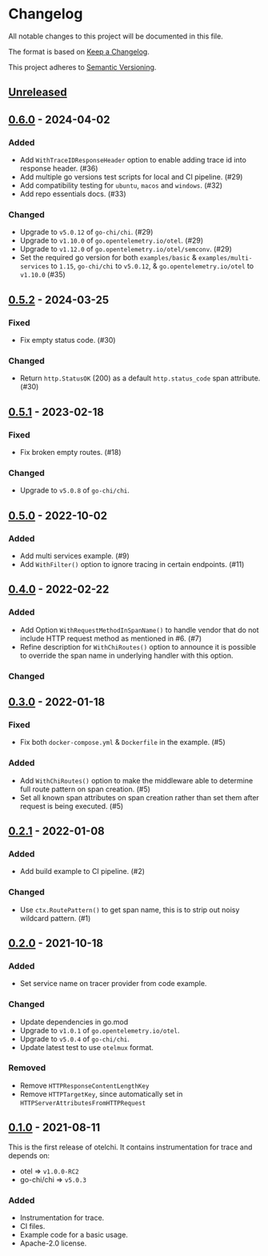 # Changelog

All notable changes to this project will be documented in this file.

The format is based on [Keep a Changelog](https://keepachangelog.com/en/1.0.0/).

This project adheres to [Semantic Versioning](https://semver.org/spec/v2.0.0.html).

## [Unreleased]

## [0.6.0] - 2024-04-02

### Added

- Add `WithTraceIDResponseHeader` option to enable adding trace id into response header. (#36)
- Add multiple go versions test scripts for local and CI pipeline. (#29)
- Add compatibility testing for `ubuntu`, `macos` and `windows`. (#32)
- Add repo essentials docs. (#33)

### Changed

- Upgrade to `v5.0.12` of `go-chi/chi`. (#29)
- Upgrade to `v1.10.0` of `go.opentelemetry.io/otel`. (#29)
- Upgrade to `v1.12.0` of `go.opentelemetry.io/otel/semconv`. (#29)
- Set the required go version for both `examples/basic` & `examples/multi-services` to `1.15`, `go-chi/chi` to `v5.0.12`, & `go.opentelemetry.io/otel` to `v1.10.0` (#35)

## [0.5.2] - 2024-03-25

### Fixed

- Fix empty status code. (#30)

### Changed

- Return `http.StatusOK` (200) as a default `http.status_code` span attribute. (#30)

## [0.5.1] - 2023-02-18

### Fixed

- Fix broken empty routes. (#18)

### Changed

- Upgrade to `v5.0.8` of `go-chi/chi`.

## [0.5.0] - 2022-10-02

### Added

- Add multi services example. (#9)
- Add `WithFilter()` option to ignore tracing in certain endpoints. (#11)

## [0.4.0] - 2022-02-22

### Added

- Add Option `WithRequestMethodInSpanName()` to handle vendor that do not include HTTP request method as mentioned in #6. (#7)
- Refine description for `WithChiRoutes()` option to announce it is possible to override the span name in underlying handler with this option.

### Changed

## [0.3.0] - 2022-01-18

### Fixed

- Fix both `docker-compose.yml` & `Dockerfile` in the example. (#5)

### Added

- Add `WithChiRoutes()` option to make the middleware able to determine full route pattern on span creation. (#5)
- Set all known span attributes on span creation rather than set them after request is being executed. (#5)

## [0.2.1] - 2022-01-08

### Added

- Add build example to CI pipeline. (#2)

### Changed

- Use `ctx.RoutePattern()` to get span name, this is to strip out noisy wildcard pattern. (#1)

## [0.2.0] - 2021-10-18

### Added

- Set service name on tracer provider from code example.

### Changed

- Update dependencies in go.mod
- Upgrade to `v1.0.1` of `go.opentelemetry.io/otel`.
- Upgrade to `v5.0.4` of `go-chi/chi`.
- Update latest test to use `otelmux` format.

### Removed

- Remove `HTTPResponseContentLengthKey`
- Remove `HTTPTargetKey`, since automatically set in `HTTPServerAttributesFromHTTPRequest`

## [0.1.0] - 2021-08-11

This is the first release of otelchi.
It contains instrumentation for trace and depends on:

- otel => `v1.0.0-RC2`
- go-chi/chi => `v5.0.3`

### Added

- Instrumentation for trace.
- CI files.
- Example code for a basic usage.
- Apache-2.0 license.

[Unreleased]: https://github.com/riandyrn/otelchi/compare/v0.6.0...HEAD
[0.6.0]: https://github.com/riandyrn/otelchi/releases/tag/v0.6.0
[0.5.2]: https://github.com/riandyrn/otelchi/releases/tag/v0.5.2
[0.5.1]: https://github.com/riandyrn/otelchi/releases/tag/v0.5.1
[0.5.0]: https://github.com/riandyrn/otelchi/releases/tag/v0.5.0
[0.4.0]: https://github.com/riandyrn/otelchi/releases/tag/v0.4.0
[0.3.0]: https://github.com/riandyrn/otelchi/releases/tag/v0.3.0
[0.2.1]: https://github.com/riandyrn/otelchi/releases/tag/v0.2.1
[0.2.0]: https://github.com/riandyrn/otelchi/releases/tag/v0.2.0
[0.1.0]: https://github.com/riandyrn/otelchi/releases/tag/v0.1.0
